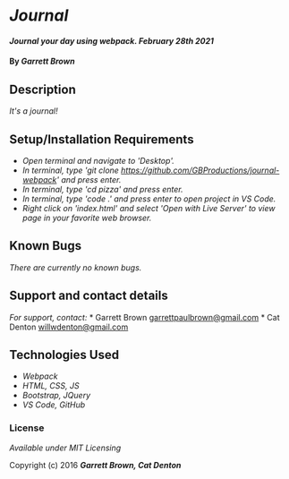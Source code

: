 # _Journal_

#### _Journal your day using webpack. February 28th 2021_

#### By _**Garrett Brown**_

## Description

_It's a journal!_

## Setup/Installation Requirements

* _Open terminal and navigate to 'Desktop'._
* _In terminal, type 'git clone https://github.com/GBProductions/journal-webpack' and press enter._
* _In terminal, type 'cd pizza' and press enter._
* _In terminal, type 'code .' and press enter to open project in VS Code._
* _Right click on 'index.html' and select 'Open with Live Server' to view page in your favorite web browser._


## Known Bugs

_There are currently no known bugs._

## Support and contact details

_For support, contact:_
    * Garrett Brown <garrettpaulbrown@gmail.com>
    * Cat Denton <willwdenton@gmail.com>
## Technologies Used

* _Webpack_
* _HTML, CSS, JS_
* _Bootstrap, JQuery_
* _VS Code, GitHub_


### License

*Available under MIT Licensing*

Copyright (c) 2016 **_Garrett Brown, Cat Denton_**